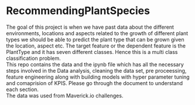 # RecommendingPlantSpecies
The goal of this project is when we have past data about the different environments, locations and aspects related to the growth of different plant types we should be able to predict the plant type that can be grown given the location, aspect etc. The target feature or the dependent feature is the PlantType and it has seven different classes. Hence this is a multi class classification problem. </br>
This repo contains the data and the ipynb file which has all the necessary steps involved in the Data analysis, cleaning the data set, pre proceessing, feature engineering along with building models with hyper parameter tuning and comaprision of KPIS.
Please go through the document to understand each section.</br>
The data was used from Maverick.io challenges.
